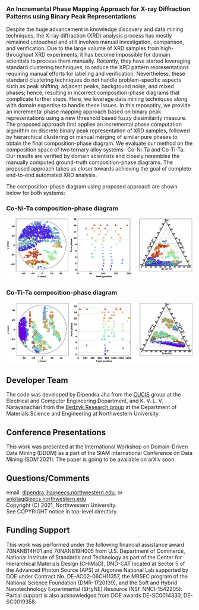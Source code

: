 ### An Incremental Phase Mapping Approach for X-ray Diffraction Patterns using Binary Peak Representations

Despite the huge advancement in knowledge discovery and data mining techniques, the X-ray diffraction (XRD) analysis process has mostly remained untouched and still involves manual investigation, comparison, and verification. Due to the large volume of XRD samples from high-throughput XRD experiments, it has become impossible for domain scientists to process them manually. Recently, they have started leveraging standard clustering techniques, to reduce the XRD pattern representations requiring manual efforts for labeling and verification. Nevertheless, these standard clustering techniques do not handle problem-specific aspects such as peak shifting, adjacent peaks, background noise, and mixed phases; hence, resulting in incorrect composition-phase diagrams that complicate further steps. Here, we leverage data mining techniques along with domain expertise to handle these issues. In this reposotiry, we provide an incremental phase mapping approach based on binary peak representations using a new threshold based fuzzy dissimilarity measure. The proposed approach first applies an incremental phase computation algorithm on discrete binary peak representation of XRD samples, followed by hierarchical clustering or manual merging of similar pure phases to obtain the final composition-phase diagram. We evaluate our method on the composition space of two ternary alloy systems- Co-Ni-Ta and Co-Ti-Ta. Our results are verified by domain scientists and closely resembles the manually computed ground-truth composition-phase diagrams. The proposed approach takes us closer towards achieving the goal of complete end-to-end automated XRD analysis.

The composition-phase diagram using proposed approach are shown below for both systems:

### Co-Ni-Ta composition-phase diagram
<p align="center">
  <img src="CoNiTa-hc-th01-to12-diff_pos-31250-distance-average.png" width="600">
</p>

### Co-Ti-Ta composition-phase diagram
<p align="center">
  <img src="CoTiTa-th20-to12.png" width="600">
</p>

## Developer Team

The code was developed by Dipendra Jha from the <a href="http://cucis.ece.northwestern.edu/">CUCIS</a> group at the Electrical and Computer Engineering Department, and K. V. L. V. Narayanachari from the <a href="http://bedzyk.mccormick.northwestern.edu">Bedzyk Research group</a> at the Department of Materials Science and Engineering at Northwestern University.

## Conference Presentations

This work was presented at the International Workshop on Domain-Driven Data Mining (DDDM) as a part of the SIAM International Conference on Data Mining (SDM'2021). The paper is going to be available on arXiv soon.

## Questions/Comments

email: dipendra.jha@eecs.northwestern.edu, or ankitag@eecs.northwestern.edu</br>
Copyright (C) 2021, Northwestern University.<br/>
See COPYRIGHT notice in top-level directory.

## Funding Support

This work was performed under the following financial assistance award 70NANB14H01 and 70NANB19H005 from U.S. Department of Commerce, National Institute of Standards and Technology as part of the Center for Hierarchical Materials Design (CHiMaD), DND-CAT located at Sector 5 of the Advanced Photon Source (APS) at Argonne National Lab  supported by DOE under Contract No. DE-AC02-06CH11357,  the MRSEC program of the National Science Foundation (DMR-1720139), and the Soft and Hybrid Nanotechnology Experimental (SHyNE) Resource (NSF NNCI-1542205). Partial support is also acknowledged from DOE awards DE-SC0014330, DE-SC0019358.
